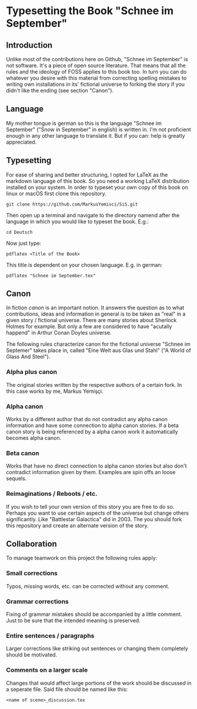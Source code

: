 # Typesetting the Book "Schnee im September"

## Introduction
Unlike most of the contributions here on Github, "Schnee im September" is not software.
It's a piece of open source literature.
That means that all the rules and the ideology of FOSS applies to this book too.
In turn you can do whatever you desire with this material from correcting spelling mistakes to writing own installations in its' fictional universe to forking the story if you didn't like the ending (see section "Canon").

## Language
My mother tongue is german so this is the language "Schnee im September" ("Snow in September" in english) is written in.
I'm not proficient enough in any other language to translate it.
But if you can: help is greatly appreciated.

## Typesetting
For ease of sharing and better structuring, I opted for LaTeX as the markdown language of this book.
So you need a working LaTeX distribution installed on your system.
In order to typeset your own copy of this book on linux or macOS first clone this repository.

    git clone https://github.com/MarkusYemisci/SiS.git

Then open up a terminal and navigate to the directory namend after the language in which you would like to typeset the book. E.g.:

    cd Deutsch

Now just type:

    pdflatex <Title of the Book>

This title is dependent on your chosen language. E.g. in german:

    pdflatex "Schnee im September.tex"    

## Canon
In fiction _canon_ is an important notion.
It answers the question as to what contributions, ideas and information in general is to be taken as "real" in a given story / fictional universe.
There are many stories about Sherlock Holmes for example.
But only a few are considered to have "acutally happend" in Arthur Conan Doyles universe.

The following rules characterize canon for the fictional universe "Schnee im Septemer" takes place in, called "Eine Welt aus Glas und Stahl" ("A World of Glass And Steel").

### Alpha plus canon
The original stories written by the respective authors of a certain fork.
In this case works by me, Markus Yemişçi.

### Alpha canon
Works by a different author that do not contradict any alpha canon information and have some connection to alpha canon stories.
If a beta canon story is being referenced by a alpha canon work it automatically becomes alpha canon.

### Beta canon
Works that have no direct connection to alpha canon stories but also don't contradict information given by them.
Examples are spin offs an loose sequels.

### Reimaginations / Reboots / etc.
If you wish to tell your own version of this story you are free to do so.
Perhaps you want to use certain aspects of the universe but change others significantly.
Like "Battlestar Galactica" did in 2003.
The you should fork this repository and create an alternate version of the story.

## Collaboration
To manage teamwork on this project the following rules apply:
### Small corrections
Typos, missing words, etc. can be corrected without any comment.
### Grammar corrections
Fixing of grammar mistakes should be accompanied by a little comment.
Just to be sure that the intended meaning is preserved.
### Entire sentences / paragraphs
Larger corrections like striking out sentences or changing them completely should be motivated.
### Comments on a larger scale
Changes that would affect large portions of the work should be discussed in a seperate file.
Said file should be named like this:

    <name of scene>_discussion.tex
